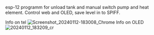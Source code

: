 esp-12 programm for unload tank and manual switch pump and heat element. Control web and OLED, save level in to SPIFF.

Info on tel
![Screenshot_20240112-183008_Chrome](https://github.com/Konst0770/levelcontrol/assets/156290960/e0f6e00d-9f05-4143-b4c6-040458bdf171)
Info on OLED
![20240112_183209_cr](https://github.com/Konst0770/levelcontrol/assets/156290960/8f2f52c3-d944-4416-8c65-377c6b78864d)
